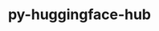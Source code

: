 ---
title: "py-huggingface-hub"
layout: cache
categories: [package, develop-2024-08-04]
meta: {"versions": ["0.23.4"], "compilers": ["apple-clang@=15.0.0", "gcc@=11.4.0"], "oss": ["ubuntu22.04", "ventura"], "platforms": ["darwin", "linux"], "targets": ["aarch64", "x86_64_v3"], "stacks": ["ml-darwin-aarch64-mps", "ml-linux-x86_64-cpu", "ml-linux-x86_64-cuda", "ml-linux-x86_64-rocm", "root"], "num_specs": 4, "num_specs_by_stack": {"ml-darwin-aarch64-mps": 2, "root": 4, "ml-linux-x86_64-cuda": 2, "ml-linux-x86_64-cpu": 2, "ml-linux-x86_64-rocm": 1}}
spec_details: [{"hash": "4w57rtfhff3qf7fycn6zvcvfvfjllflt", "compiler": "apple-clang@=15.0.0", "versions": ["0.23.4"], "os": "ventura", "platform": "darwin", "target": "aarch64", "variants": ["build_system=python_pip", "~cli"], "stacks": ["ml-darwin-aarch64-mps", "root"], "size": "-", "tarball": "https://binaries.spack.io/releases/develop-2024-08-04/build_cache/darwin-ventura-aarch64/apple-clang-15.0.0/py-huggingface-hub-0.23.4/darwin-ventura-aarch64-apple-clang-15.0.0-py-huggingface-hub-0.23.4-4w57rtfhff3qf7fycn6zvcvfvfjllflt.spack"}, {"hash": "a2vrsxvndywznrctpadzaufpnqa776nq", "compiler": "apple-clang@=15.0.0", "versions": ["0.23.4"], "os": "ventura", "platform": "darwin", "target": "aarch64", "variants": ["build_system=python_pip", "~cli"], "stacks": ["ml-darwin-aarch64-mps", "root"], "size": "-", "tarball": "https://binaries.spack.io/releases/develop-2024-08-04/build_cache/darwin-ventura-aarch64/apple-clang-15.0.0/py-huggingface-hub-0.23.4/darwin-ventura-aarch64-apple-clang-15.0.0-py-huggingface-hub-0.23.4-a2vrsxvndywznrctpadzaufpnqa776nq.spack"}, {"hash": "yobzbtldd3kzxo4jbf4j37bpnc5uc4zs", "compiler": "gcc@=11.4.0", "versions": ["0.23.4"], "os": "ubuntu22.04", "platform": "linux", "target": "x86_64_v3", "variants": ["build_system=python_pip", "~cli"], "stacks": ["ml-linux-x86_64-cuda", "ml-linux-x86_64-cpu", "root"], "size": "-", "tarball": "https://binaries.spack.io/releases/develop-2024-08-04/build_cache/linux-ubuntu22.04-x86_64_v3/gcc-11.4.0/py-huggingface-hub-0.23.4/linux-ubuntu22.04-x86_64_v3-gcc-11.4.0-py-huggingface-hub-0.23.4-yobzbtldd3kzxo4jbf4j37bpnc5uc4zs.spack"}, {"hash": "2lz27jfipgyxyrsalfpirs4awhlk6ubh", "compiler": "gcc@=11.4.0", "versions": ["0.23.4"], "os": "ubuntu22.04", "platform": "linux", "target": "x86_64_v3", "variants": ["build_system=python_pip", "~cli"], "stacks": ["ml-linux-x86_64-rocm", "ml-linux-x86_64-cuda", "ml-linux-x86_64-cpu", "root"], "size": "-", "tarball": "https://binaries.spack.io/releases/develop-2024-08-04/build_cache/linux-ubuntu22.04-x86_64_v3/gcc-11.4.0/py-huggingface-hub-0.23.4/linux-ubuntu22.04-x86_64_v3-gcc-11.4.0-py-huggingface-hub-0.23.4-2lz27jfipgyxyrsalfpirs4awhlk6ubh.spack"}]
---